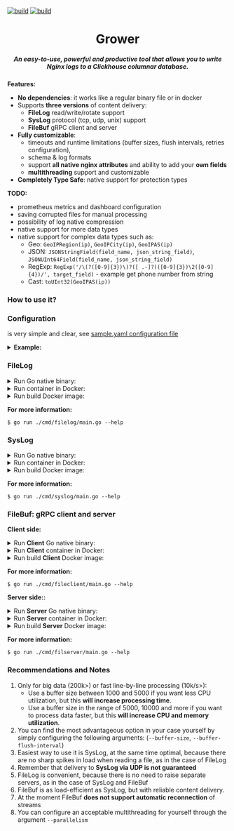 [![build](https://github.com/zikwall/grower/workflows/build_and_tests/badge.svg)](https://github.com/zikwall/clickhouse-buffer/v4/actions)
[![build](https://github.com/zikwall/grower/workflows/golangci_lint/badge.svg)](https://github.com/zikwall/clickhouse-buffer/v4/actions)

<div align="center">
  <h1>Grower</h1>
  <h5>An easy-to-use, powerful and productive tool that allows you to write Nginx logs to a Clickhouse columnar database.</h5>
</div>

**Features:**

- **No dependencies**: it works like a regular binary file or in docker
- Supports **three versions** of content delivery:
  - **FileLog** read/write/rotate support
  - **SysLog** protocol (tcp, udp, unix) support
  - **FileBuf** gRPC client and server
- **Fully customizable**: 
  - timeouts and runtime limitations (buffer sizes, flush intervals, retries configuration),
  - schema & log formats
  - support **all native nginx attributes** and ability to add your **own fields**
  - **multithreading** support and customizable
- **Completely Type Safe**: native support for protection types

**TODO:**

- prometheus metrics and dashboard configuration
- saving corrupted files for manual processing
- possibility of log native compression
- native support for more data types
- native support for complex data types such as:
  - Geo: `GeoIPRegion(ip)`, `GeoIPCity(ip)`, `GeoIPAS(ip)`
  - JSON: `JSONStringField(field_name, json_string_field)`, `JSONUInt64Field(field_name, json_string_field)`
  - RegExp: `RegExp('/\(?([0-9]{3})\)?([ .-]?)([0-9]{3})\2([0-9]{4})/', target_field)` - example get phone number from string
  - Cast: `toUInt32(GeoIPAS(ip))`

### How to use it?

### Configuration

is very simple and clear, see [sample.yaml configuration file](./sample_test.yaml)

<details>
  <summary><b>Example:</b></summary>

```yaml
nginx:
  log_type: csv
  log_time_format: '02/Jan/2006:15:04:05 -0700'
  log_time_rewrite: true
  log_custom_casts_enable: true
  log_custom_casts:
    custom_field: Integer
    custom_time_field: Datetime
  log_format: '$remote_addr - $remote_user [$time_local] "$request" $status $bytes_sent $request_time "$request_method" "$http_referer" "$http_user_agent" $https $custom_field <$custom_time_field>'
  log_remove_hyphen: true
scheme:
  logs_table: only_tests.access_log
  columns:
    remote_addr: remote_addr
    remote_user: remote_user
    time_local: time_local
    request: request
    status: status
    bytes_sent: bytes_sent
    request_time: request_time
    request_method: request_method
    http_referer: http_referer
    http_user_agent: http_user_agent
    https: https
    custom_field: custom_field
    custom_time_field: custom_time_field
```
</details>

### FileLog

<details>
  <summary>Run Go native binary:</summary>

```shell
go run ./cmd/filelog/main.go  \
    --config-file ./sample_test.yaml \
    --bind-address 0.0.0.0:3000 \
    --logs-dir /var/log/nginx \
    --source-log-file access.log \
    --scrape-interval '10s' \
    --backup-files 5 \
    --backup-file-max-age '1m0s' \
    --clickhouse-host 'xxx.xx.xx.xx:9000' \
    --clickhouse-host 'xxx.xx.xx.xx:9001' \
    --clickhouse-user default \
    --clickhouse-database default \
    --clickhouse-password '' \
    --buffer-size 10000 \
    --buffer-flush-interval 5000 \
    --write-timeout '0m30s' \
    --parallelism 5 \
    --debug \
    --auto-create-target-from-scratch \
    --enable-rotating \
    --skip-nginx-reopen \
    --run-http-server \
    --run-rotating-at-startup
```
</details>


<details>
  <summary>Run container in Docker:</summary>

```shell
docker run -d --net=host \
   -v /usr/share/config/:/config/ \
   -e CONFIG_FILE='/config/sample_test.yaml' \
   -e BIND_ADDRESS='0.0.0.0:3004' \
   -e SOURCE_LOG_FILE='access.log' \
   -e LOGS_DIR='/var/log/nginx' \
   -e SCRAPE_INTERVAL='1m0s' \
   -e BACKUP_FILES=5 \
   -e BACKUP_FILE_MAX_AGE='5m0s' \
   -e CLICKHOUSE_HOST='xxx.xx.xx.xx:9000,xxx.xx.xx.xx:9001' \
   -e CLICKHOUSE_USER='default' \
   -e CLICKHOUSE_PASSWORD = '' \
   -e CLICKHOUSE_DATABASE='default' \
   -e BUFFER_FLUSH_INTERVAL=2000 \
   -e BUFFER_SIZE=5000 \
   -e WRITE_TIMEOUT='0m30s' \
   -e PARALLELISM=5 \
   -e RUN_HTTP_SERVER=true \
   -e AUTO_CREATE_TARGET_FROM_SCRATCH \
   -e ENABLE_ROTATING \
   -e SKIP_NGINX_REOPEN \
   -e RUN_ROTATING_AT_STARTUP \
   -e DEBUG=true \
   --name grower-syslog qwx1337/grower-filelog:latest
```
</details>


<details>
  <summary>Run build Docker image:</summary>

```shell
#!/bin/bash

docker build -t qwx1337/grower-filelog:latest -f ./cmd/filelog/Dockerfile .
```
</details>

**For more information:**

`$ go run ./cmd/filelog/main.go --help`

### SysLog

<details>
  <summary>Run Go native binary:</summary>

```shell
go run ./cmd/syslog/main.go  \
    --config-file ./sample_test.yaml \
    --bind-address 0.0.0.0:3000 \
    --syslog-unix-socket /tmp/syslog.sock \
    --syslog-udp-address 0.0.0.0:3011 \
    --syslog-tcp-address 0.0.0.0:3012 \
    --listeners 'unix' \
    --listeners 'tcp' \
    --listeners 'udp' \
    --clickhouse-host 'xxx.xx.xx.xx:9000' \
    --clickhouse-host 'xxx.xx.xx.xx:9001' \
    --clickhouse-user default \
    --clickhouse-database default \
    --clickhouse-password '' \
    --buffer-size 5000 \
    --buffer-flush-interval 2000 \
    --write-timeout '0m30s' \
    --parallelism 5 \
    --run-http-server \
    --debug
```
</details>


<details>
  <summary>Run container in Docker:</summary>

```shell
docker run -d --net=host \
   -v /usr/share/config/:/config/ \
   -e CONFIG_FILE='/config/sample_test.yaml' \
   -e BIND_ADDRESS='0.0.0.0:3004' \
   -e SYSLOG_UNIX_SOCKET='/tmp/syslog.sock' \
   -e SYSLOG_UDP_ADDRESS='0.0.0.0:3011' \
   -e SYSLOG_TCP_ADDRESS='0.0.0.0:3012' \
   -e LISTENERS='unix,tcp,udp' \
   -e CLICKHOUSE_HOST='xxx.xx.xx.xx:9000,xxx.xx.xx.xx:9001' \
   -e CLICKHOUSE_USER='default' \
   -e CLICKHOUSE_PASSWORD = '' \
   -e CLICKHOUSE_DATABASE='default' \
   -e BUFFER_FLUSH_INTERVAL=2000 \
   -e BUFFER_SIZE=5000 \
   -e WRITE_TIMEOUT='0m30s' \
   -e PARALLELISM=5 \
   -e RUN_HTTP_SERVER=true \
   -e DEBUG=true \
   --name grower-syslog qwx1337/grower-syslog:latest
```
</details>


<details>
  <summary>Run build Docker image:</summary>

```shell
#!/bin/bash

docker build -t qwx1337/grower-syslog:latest -f ./cmd/syslog/Dockerfile .
```
</details>

**For more information:**

`$ go run ./cmd/syslog/main.go --help`

### FileBuf: gRPC client and server

**Client side:**

<details>
  <summary>Run <b>Client</b> Go native binary:</summary>

```shell
go run ./cmd/filecleint/main.go  \
    --bind-address 0.0.0.0:3000 \
    --grpc-conn-address 0.0.0.0:3003 \
    --logs-dir /var/log/nginx \
    --source-log-file access.log \
    --scrape-interval '10s' \
    --backup-files 5 \
    --backup-file-max-age '1m0s' \
    --parallelism 5 \
    --debug \
    --auto-create-target-from-scratch \
    --enable-rotating \
    --skip-nginx-reopen \
    --run-rotating-at-startup \
    --run-http-server
```
</details>


<details>
  <summary>Run <b>Client</b> container in Docker:</summary>

```shell
docker run -d --net=host \
   -e BIND_ADDRESS='0.0.0.0:3004' \
   -e GRPC_BIND_ADDRESS='0.0.0.0:3003' \
   -e SOURCE_LOG_FILE='access.log' \
   -e LOGS_DIR='/var/log/nginx' \
   -e SCRAPE_INTERVAL='1m0s' \
   -e BACKUP_FILES=5 \
   -e BACKUP_FILE_MAX_AGE='5m0s' \
   -e PARALLELISM=5 \
   -e RUN_HTTP_SERVER=true \
   -e AUTO_CREATE_TARGET_FROM_SCRATCH \
   -e ENABLE_ROTATING \
   -e SKIP_NGINX_REOPEN \
   -e RUN_ROTATING_AT_STARTUP \
   -e DEBUG=true \
   -e RUN_HTTP_SERVER=true \
   --name grower-filebuf-client qwx1337/grower-filebuf-client:latest
```
</details>


<details>
  <summary>Run build <b>Client</b> Docker image:</summary>

```shell
#!/bin/bash

docker build -t qwx1337/grower-filebuf-client:latest -f ./cmd/fileclient/Dockerfile .
```
</details>

**For more information:**

`$ go run ./cmd/fileclient/main.go --help`

**Server side::**

<details>
  <summary>Run <b>Server</b> Go native binary:</summary>

```shell
go run ./cmd/fileserver/main.go  \
    --config-file ./sample_test.yaml \
    --bind-address 0.0.0.0:3000 \
    --grpc-bind-address 0.0.0.0:3003 \
    --clickhouse-host 'xxx.xx.xx.xx:9000' \
    --clickhouse-host 'xxx.xx.xx.xx:9001' \
    --clickhouse-user default \
    --clickhouse-database default \
    --clickhouse-password '' \
    --buffer-size 10000 \
    --buffer-flush-interval 5000 \
    --write-timeout '0m30s' \
    --parallelism 5 \
    --run-http-server \
    --debug
```
</details>


<details>
  <summary>Run <b>Server</b> container in Docker:</summary>

```shell
docker run -d --net=host \
   -v /usr/share/config/:/config/ \
   -e CONFIG_FILE='/config/sample_test.yaml' \
   -e BIND_ADDRESS='0.0.0.0:3004' \
   -e GRPC_BIND_ADDRESS='0.0.0.0:3003' \
   -e CLICKHOUSE_HOST='xxx.xx.xx.xx:9000,xxx.xx.xx.xx:9001' \
   -e CLICKHOUSE_USER='default' \
   -e CLICKHOUSE_PASSWORD = '' \
   -e CLICKHOUSE_DATABASE='default' \
   -e BUFFER_FLUSH_INTERVAL=2000 \
   -e BUFFER_SIZE=5000 \
   -e WRITE_TIMEOUT='0m30s' \
   -e PARALLELISM=5 \
   -e RUN_HTTP_SERVER=true \
   -e DEBUG=true \
   --name grower-filebuf-server qwx1337/grower-filebuf-server:latest
```
</details>


<details>
  <summary>Run build <b>Server</b> Docker image:</summary>

```shell
#!/bin/bash

docker build -t qwx1337/grower-filebuf-server:latest -f ./cmd/fileserver/Dockerfile .
```
</details>

**For more information:**

`$ go run ./cmd/filserver/main.go --help`

### Recommendations and Notes

1. Only for big data (200k>) or fast line-by-line processing (10k/s>):
   - Use a buffer size between 1000 and 5000 if you want less CPU utilization, but this **will increase processing time**.
   - Use a buffer size in the range of 5000, 10000 and more if you want to process data faster, but this **will increase CPU and memory utilization**.
2. You can find the most advantageous option in your case yourself by simply configuring the following arguments: (`--buffer-size`, `--buffer-flush-interval`)
3. Easiest way to use it is SysLog, at the same time optimal, because there are no sharp spikes in load when reading a file, as in the case of FileLog
4. Remember that delivery to **SysLog via UDP is not guaranteed**
5. FileLog is convenient, because there is no need to raise separate servers, as in the case of SysLog and FileBuf
6. FileBuf is as load-efficient as SysLog, but with reliable content delivery.
7. At the moment FileBuf **does not support automatic reconnection** of streams
8. You can configure an acceptable multithreading for yourself through the argument `--parallelism`
